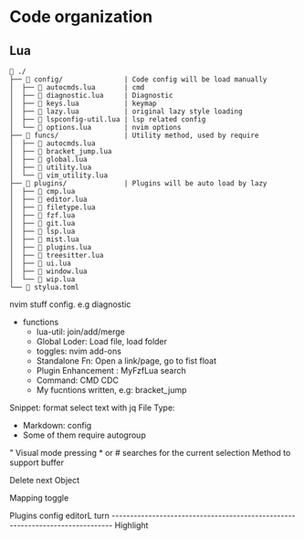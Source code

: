 # Code organization


## Lua

```shell
 ./
├──  config/               | Code config will be load manually
│  ├──  autocmds.lua       | cmd
│  ├──  diagnostic.lua     | Diagnostic
│  ├──  keys.lua           | keymap
│  ├──  lazy.lua           | original lazy style loading
│  ├──  lspconfig-util.lua | lsp related config
│  └──  options.lua        | nvim options
├──  funcs/                | Utility method, used by require
│  ├──  autocmds.lua
│  ├──  bracket_jump.lua
│  ├──  global.lua
│  ├──  utility.lua
│  └──  vim_utility.lua
├──  plugins/              | Plugins will be auto load by lazy
│  ├──  cmp.lua
│  ├──  editor.lua
│  ├──  filetype.lua
│  ├──  fzf.lua
│  ├──  git.lua
│  ├──  lsp.lua
│  ├──  mist.lua
│  ├──  plugins.lua
│  ├──  treesitter.lua
│  ├──  ui.lua
│  ├──  window.lua
│  └──  wip.lua
└──  stylua.toml
```

nvim stuff config. e.g diagnostic
- functions
    - lua-util: join/add/merge
    - Global Loder: Load file, load folder
    - toggles: nvim add-ons
    - Standalone Fn: Open a link/page, go to fist float
    - Plugin Enhancement : MyFzfLua search
    - Command: CMD CDC
    - My fucntions written, e.g: bracket_jump

Snippet: format select text with jq
File Type:
- Markdown: config
- Some of them require autogroup

" Visual mode pressing * or # searches for the current selection
Method to support buffer

Delete next Object

Mapping toggle

Plugins config
editorL turn ------------------------------------------------------------------------------
Highlight
